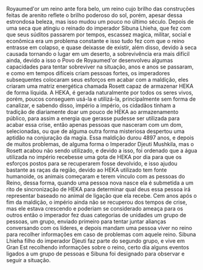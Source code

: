 Royaumed'or um reino ante fora belo, um reino cujo brilho das construções feitas de arenito reflete o brilho poderoso do sol, porém, apesar dessa estrondosa beleza, mas isso mudou um pouco no último século. Depois de uma seca que atingiu o reinado do imperador Sibuna Lhieha, que fez com que seus súditos passarem por tempos, escassez magica, militar, social e econômica era um problema constante e isso tudo fez com que o reino entrasse em colapso, e quase deixasse de existir, além disso, devido à seca causada tornando o lugar em um deserto, a sobrevivência era mais difícil ainda, devido a isso o Povo de Royaumed'or desenvolveu algumas capacidades para tentar sobreviver na situação, anos e anos se passaram, e como em tempos difíceis criam pessoas fortes, os imperadores subsequentes colocaram seus esforços em acabar com a maldição, eles criaram uma matriz energética chamada Rosett capaz de armazenar HEKA de forma líquida. A HEKA, é gerada naturalmente por todos os seres vivos, porém, poucos conseguem usá-la e utilizá-la, principalmente sem forma de canalizar, e sabendo disso, império a império, os cidadãos tinham a tradição de diariamente doar um pouco de HEKA ao armazenamento público, para assim a energia que gerasse pudesse ser utilizada para acabar essa crise, então apenas pessoas que nasceram com um dom, selecionadas, ou que de alguma outra forma misteriosa despertou uma aptidão na conjuração da magia. Essa maldição durou 4897 anos, e depois de muitos problemas, de alguma forma o Imperador Djeuti Mushkila, mas o Rosett acabou não sendo utilizado, e devido a isso, foi ordenado que a água utilizada no império recebesse uma gota de HEKA por dia para que os esforços postos para se recuperarem fosse devolvido, e isso ajudou bastante as raças da região, devido ao HEKA utilizado tem fonte humanoide, os animais começaram e terem vínculo com as pessoas do Reino, dessa forma, quando uma pessoa nova nasce ela é submetida a um rito de sincronização de HEKA para determinar qual deus essa pessoa irá representar baseado no animal de ligação que ela recebe. Cem anos após o fim da maldição, o império ainda não se recuperou dos tempos de crise, mas ele estava crescendo e poderiam se considerado ameaça para os outros então o imperador fez duas categorias de unidades um grupo de pessoas, um grupo, enviado primeiro para tentar juntar alianças conversando com os líderes, e depois mandam uma pessoa viver no reino para recolher informações em caso de problemas com aquele reino. Sibuna Lhieha filho do imperador Djeuti faz parte do segundo grupo, e vive em Gran Est recolhendo informações sobre o reino, certo dia alguns eventos ligados a um grupo de pessoas e Sibuna foi designado para observar e seguir a situação.